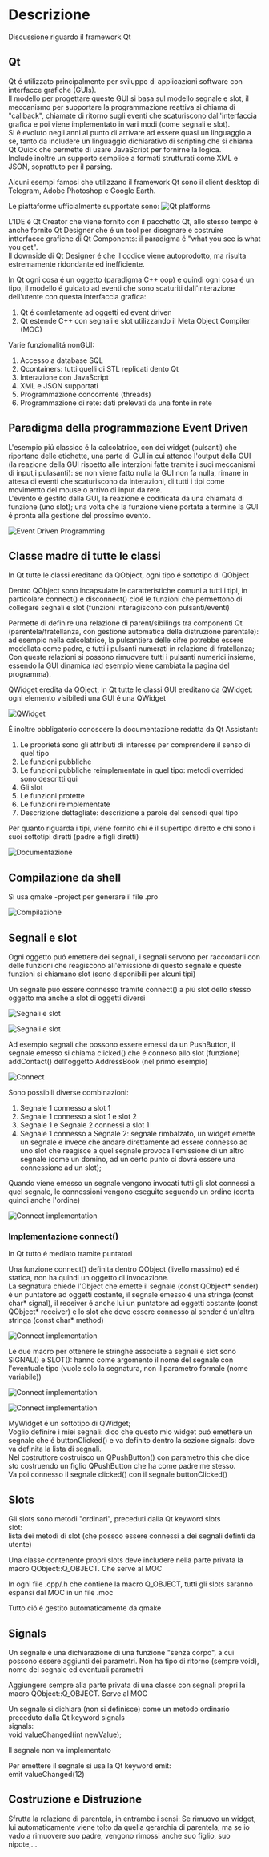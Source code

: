 # Descrizione

Discussione riguardo il framework Qt


## Qt

Qt é utilizzato principalmente per sviluppo di applicazioni software con interfacce grafiche (GUIs).  
Il modello per progettare queste GUI si basa sul modello segnale e slot, il meccanismo per supportare la programmazione reattiva si chiama di "callback", chiamate di ritorno sugli eventi che scaturiscono dall'interfaccia grafica e poi viene implementato in vari modi (come segnali e slot).  
Si é evoluto negli anni al punto di arrivare ad essere quasi un linguaggio a se, tanto da includere un linguaggio dichiarativo di scripting che si chiama Qt Quick che permette di usare JavaScript per fornirne la logica.  
Include inoltre un supporto semplice a formati strutturati come XML e JSON, soprattuto per il parsing.  

Alcuni esempi famosi che utilizzano il framework Qt sono il client desktop di Telegram, Adobe Photoshop e Google Earth.

Le piattaforme ufficialmente supportate sono:
![Qt platforms](../../assets/Qt_platforms.png)

L'IDE é Qt Creator che viene fornito con il pacchetto Qt, allo stesso tempo é anche fornito Qt Designer che é un tool per disegnare e costruire intterfacce grafiche di Qt Components: il paradigma é "what you see is  what you get".  
Il downside di Qt Designer é che il codice viene autoprodotto, ma risulta estremamente ridondante ed inefficiente.

In Qt ogni cosa é un oggetto (paradigma C++ oop) e quindi ogni cosa é un tipo, il modello é guidato ad eventi che sono scaturiti dall'interazione dell'utente con questa interfaccia grafica:
1. Qt é comletamente ad oggetti ed event driven  
2. Qt estende C++ con segnali e slot utilizzando il Meta Object Compiler (MOC)

Varie funzionalitá nonGUI:
1. Accesso a database SQL
2. Qcontainers: tutti quelli di STL replicati dento Qt
3. Interazione con JavaScript
4. XML e JSON supportati
5. Programmazione concorrente (threads)
6. Programmazione di rete: dati prelevati da una fonte in rete

## Paradigma della programmazione Event Driven

L'esempio piú classico é la calcolatrice, con dei widget (pulsanti) che riportano delle etichette, una parte di GUI in cui attendo l'output della GUI (la reazione della GUI rispetto alle interzioni fatte tramite i suoi meccanismi di input,i pulasanti): se non viene fatto nulla la GUI non fa nulla, rimane in attesa di eventi che scaturiscono da interazioni, di tutti i tipi come movimento del mouse o arrivo di input da rete.  
L'evento é gestito dalla GUI, la reazione é codificata da una chiamata di funzione (uno slot); una volta che la funzione viene portata a termine la GUI é pronta alla gestione del prossimo evento.

![Event Driven Programming](../../assets/Event_Driven_Programming.png)


## Classe madre di tutte le classi

In Qt tutte le classi ereditano da QObject, ogni tipo é sottotipo di QObject

Dentro QObject sono incapsulate le caratteristiche comuni a tutti i tipi, in particolare connect() e disconnect() cioé le funzioni che permettono di collegare segnali e slot (funzioni interagiscono con pulsanti/eventi)

Permette di definire una relazione di parent/sibilings tra componenti Qt (parentela/fratellanza, con gestione automatica della distruzione parentale): ad esempio nella calcolatrice, la pulsantiera delle cifre potrebbe essere modellata come padre, e tutti i pulsanti numerati in relazione di fratellanza;  
Con queste relazioni si possono rimuovere tutti i pulsanti numerici insieme, essendo la GUI dinamica (ad esempio viene cambiata la pagina del programma).

QWidget eredita da QOject, in Qt tutte le classi GUI ereditano da QWidget: ogni elemento visibiledi una GUI é una QWidget

![QWidget](../../assets/QWidget.png)

É inoltre obbligatorio conoscere la documentazione redatta da Qt Assistant:
1. Le proprietá sono gli attributi di interesse per comprendere il senso di quel tipo  
2. Le funzioni pubbliche
3. Le funzioni pubbliche reimplementate in quel tipo: metodi overrided sono descritti qui
4. Gli slot
5. Le funzioni protette
6. Le funzioni reimplementate
7. Descrizione dettagliate: descrizione a parole del sensodi quel tipo

Per quanto riguarda i tipi, viene fornito chi é il supertipo diretto e chi sono i suoi sottotipi diretti (padre e figli diretti)

![Documentazione](../../assets/Documentazione.png)


## Compilazione da shell

Si usa qmake -project per generare il file .pro

![Compilazione](../../assets/Compilazione_Qt.png)


## Segnali e slot

Ogni oggetto puó emettere dei segnali, i segnali servono per raccordarli con delle funzioni che reagiscono all'emissione di questo segnale e queste funzioni si chiamano slot (sono disponibili per alcuni tipi)

Un segnale puó essere connesso tramite connect() a piú slot dello stesso oggetto ma anche a slot di oggetti diversi 

![Segnali e slot](../../assets/Compilazione_Qt.png)

![Segnali e slot](../../assets/Signals&slots.png)

Ad esempio segnali che possono essere emessi da un PushButton, il segnale emesso si chiama clicked() che é conneso allo slot (funzione) addContact() dell'oggetto AddressBook (nel primo esempio)

![Connect](../../assets/connect.png)

Sono possibili diverse combinazioni:
1. Segnale 1 connesso a slot 1  
2. Segnale 1 connesso a slot 1 e slot 2   
3. Segnale 1 e Segnale 2 connessi a slot 1  
4. Segnale 1 connesso a Segnale 2: segnale rimbalzato, un widget emette un segnale e invece che andare direttamente ad essere connesso ad uno slot che reagisce a quel segnale provoca l'emissione di un altro segnale (come un domino, ad un certo punto ci dovrá essere una connessione ad un slot);  

Quando viene emesso un segnale vengono invocati tutti gli slot connessi a quel segnale, le connessioni vengono eseguite seguendo un ordine (conta quindi anche l'ordine)

![Connect implementation](../../assets/connect.png)

### Implementazione connect()

In Qt tutto é mediato tramite puntatori

Una funzione connect() definita dentro QObject (livello massimo) ed é statica, non ha quindi un oggetto di invocazione.  
La segnatura chiede l'Object che emette il segnale (const QObject* sender) é un puntatore ad oggetti costante, il segnale emesso é una stringa (const char* signal), il receiver é anche lui un puntatore ad oggetti costante (const QObject* receiver) e lo slot che deve essere connesso al sender é un'altra stringa (const char* method)

![Connect implementation](../../assets/Connect1.png)

Le due macro per ottenere le stringhe associate a segnali e slot sono SIGNAL() e SLOT(): hanno come argomento il nome del segnale con l'eventuale tipo (vuole solo la segnatura, non il parametro formale (nome variabile))

![Connect implementation](../../assets/Connect2.png)

![Connect implementation](../../assets/Connect3.png)
 
MyWidget é un sottotipo di QWidget;  
Voglio definire i miei segnali: dico che questo mio widget puó emettere un segnale che é buttonClicked() e va definito dentro la sezione signals: dove va definita la lista di segnali.  
Nel costruttore costruisco un QPushButton() con parametro this che dice sto costruendo un figlio QPushButton che ha come padre me stesso.  
Va poi connesso il segnale clicked() con il segnale buttonClicked()

## Slots

Gli slots sono metodi "ordinari", preceduti dalla Qt keyword slots  
slot:   
    lista dei metodi di slot (che possoo essere connessi a dei segnali definti da utente)

Una classe contenente propri slots deve includere nella parte privata la macro QObject::Q_OBJECT. Che serve al MOC

In ogni file .cpp/.h che contiene la macro Q_OBJECT, tutti gli slots saranno espansi dal MOC in un file .moc

Tutto ció é gestito automaticamente da qmake


## Signals

Un segnale é una dichiarazione di una funzione "senza corpo", a cui possono essere aggiunti dei parametri. Non ha tipo di ritorno (sempre void), nome del segnale ed eventuali parametri

Aggiungere sempre alla parte privata di una classe con segnali  propri la macro QObject::Q_OBJECT. Serve al MOC

Un segnale si dichiara (non si definisce) come un metodo ordinario preceduto dalla Qt keyword signals  
signals:  
    void valueChanged(int newValue);  

Il segnale non va implementato

Per emettere il segnale si usa la Qt keyword emit:  
emit valueChanged(12)


## Costruzione e Distruzione

Sfrutta la relazione di parentela, in entrambe i sensi:
Se rimuovo un widget, lui automaticamente viene tolto da quella gerarchia di parentela; ma se io vado a rimuovere suo padre, vengono rimossi anche suo figlio, suo nipote,...